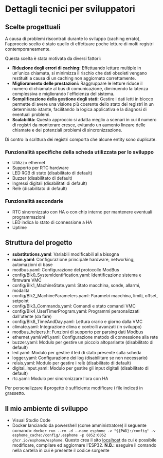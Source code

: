 # Dettagli tecnici per sviluppatori

## Scelte progettuali
A causa di problemi riscontrati durante lo sviluppo (caching errato), l'approccio scelto è stato quello di effettuare poche letture di molti registri contemporaneamente.

Questa scelta è stata motivata da diversi fattori:

- **Riduzione degli errori di caching:** Effettuando letture multiple in un'unica chiamata, si minimizza il rischio che dati obsoleti vengano restituiti a causa di un caching non aggiornato correttamente.
- **Miglioramento delle prestazioni:** Raggruppare le letture riduce il numero di chiamate al bus di comunicazione, diminuendo la latenza complessiva e migliorando l'efficienza del sistema.
- **Semplificazione della gestione degli stati:** Gestire i dati letti in blocco permette di avere una visione più coerente dello stato dei registri in un determinato istante, facilitando la logica applicativa e la diagnosi di eventuali problemi.
- **Scalabilità:** Questo approccio si adatta meglio a scenari in cui il numero di registri da monitorare cresce, evitando un aumento lineare delle chiamate e dei potenziali problemi di sincronizzazione.

Di contro la scrittura dei registri comporta che alcune entity sono duplicate.

### Funzionalità specifiche della scheda utilizzata per lo sviluppo
- Utilizzo ethernet
- Supporto per RTC hardware
- LED RGB di stato (disabilitato di default)
- Buzzer (disabilitato di default)
- Ingressi digitali (disabilitati di default)
- Relè (disabilitato di default)

### Funzionalità secondarie
- RTC sincronizzato con HA o con chip interno per mantenere eventuali programmazioni
- LED indica lo stato di connessione a HA
- Uptime

## Struttura del progetto
- **substitutions.yaml**: Variabili modificabili alla bisogna
- **main.yaml**: Configurazione principale hardware, networking, automazioni di base
- modbus.yaml: Configurazione del protocollo ModBus
- config/Blk0_SystemIdentification.yaml: Identificazione sistema e firmware VMC
- config/Blk1_MachineState.yaml: Stato macchina, sonde, allarmi, modalità
- config/Blk2_MachineParameters.yaml: Parametri macchina, limiti, offset, setpoint
- config/Blk3_Commands.yaml: Comandi e stato comandi VMC
- config/Blk4_UserTimerProgram.yaml: Programmi personalizzati dall'utente (da fare)
- config/Blk8_TimeAndDay.yaml: Lettura orario e giorno dalla VMC
- climate.yaml: Integrazione clima e controlli avanzati (in sviluppo)
- modbus_helpers.h: Funzioni di supporto per parsing dati Modbus
- ethernet.yaml/wifi.yaml: Configurazione metodo di connessione alla rete
- buzzer.yaml: Modulo per gestire un piccolo altoparlante (disabilitato di default)
- led.yaml: Modulo per gestire il led di stato presente sulla scheda
- logger.yaml: Configurazione dei log (disabilitare se non necessario)
- relais.yaml: Modulo per gestire i relè (disabilitato di default)
- digital_input.yaml: Modulo per gestire gli input digitali (disabilitato di default)
- rtc.yaml: Modulo per sincronizzare l'ora con HA

Per personalizzare il progetto è sufficiente modificare i file indicati in grassetto.

## Il mio ambiente di sviluppo
- Visual Studio Code
- Docker lanciando da powershell (come amministratore) il seguente comando:
`docker run --rm -d --name esphome -v "${PWD}:/config" -v esphome_cache:/config/.esphome -p 6052:6052 ghcr.io/esphome/esphome`. Questo crea il sito [localhost](http://localhost:6052/) da cui è possibile modificare, compilare ed aggiornare l'ESP32. **N.B.**: eseguire il comando nella cartella in cui è presente il codice sorgente